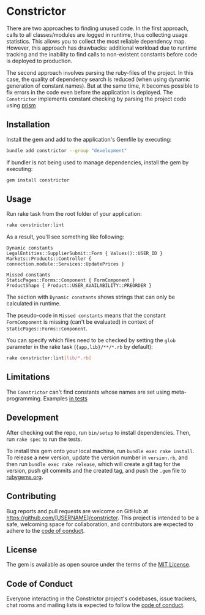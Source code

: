# Constrictor

There are two approaches to finding unused code. In the first approach, calls to all classes/modules are logged in runtime, thus collecting usage statistics. This allows you to collect the most reliable dependency map. However, this approach has drawbacks: additional workload due to runtime tracking and the inability to find calls to non-existent constants before code is deployed to production. 

The second approach involves parsing the ruby-files of the project. In this case, the quality of dependency search is reduced (when using dynamic generation of constant names). But at the same time, it becomes possible to fix errors in the code even before the application is deployed. The `Constrictor` implements constant checking by parsing the project code using [prism](https://github.com/ruby/prism)

## Installation

Install the gem and add to the application's Gemfile by executing:
```bash
bundle add constrictor --group "development"
```

If bundler is not being used to manage dependencies, install the gem by executing:
```bash
gem install constrictor
```

## Usage

Run rake task from the root folder of your application:
```bash
rake constrictor:lint
```

As a result, you'll see something like following:
```
Dynamic constants                                                            
LegalEntities::SupplierSubmit::Form { Values()::USER_ID }
Markets::Products::Controller { connection.module::Services::UpdatePrices }

Missed constants                                                             
StaticPages::Forms::Component { FormComponent }
ProductShape { Product::USER_AVAILABILITY::PREORDER }
```

The section with `Dynamic constants` shows strings that can only be calculated in runtime.

The pseudo-code in `Missed constants` means that the constant `FormComponent` is missing (can't be evaluated) in context of `StaticPages::Forms::Component`.

You can specify which files need to be checked by setting the `glob` parameter in the rake task (`{app,lib}/**/*.rb` by default):
```bash
rake constrictor:lint[lib/*.rb]
```

## Limitations

The `Constrictor` can't find constants whose names are set using meta-programming. Examples [in tests](spec/constrictor/dynamic_spec.rb)

## Development

After checking out the repo, run `bin/setup` to install dependencies. Then, run `rake spec` to run the tests.

To install this gem onto your local machine, run `bundle exec rake install`. To release a new version, update the version number in `version.rb`, and then run `bundle exec rake release`, which will create a git tag for the version, push git commits and the created tag, and push the `.gem` file to [rubygems.org](https://rubygems.org).

## Contributing

Bug reports and pull requests are welcome on GitHub at https://github.com/[USERNAME]/constrictor. This project is intended to be a safe, welcoming space for collaboration, and contributors are expected to adhere to the [code of conduct](https://github.com/[USERNAME]/constrictor/blob/master/CODE_OF_CONDUCT.md).

## License

The gem is available as open source under the terms of the [MIT License](https://opensource.org/licenses/MIT).

## Code of Conduct

Everyone interacting in the Constrictor project's codebases, issue trackers, chat rooms and mailing lists is expected to follow the [code of conduct](https://github.com/[USERNAME]/constrictor/blob/master/CODE_OF_CONDUCT.md).
